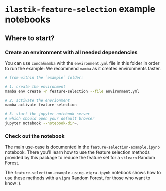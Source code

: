 # `ilastik-feature-selection` example notebooks

## Where to start?

### Create an environment with all needed dependencies

You can use `conda`/`mamba` with the `environment.yml` file in this folder in order to run the example:
We recommend `mamba` as it creates environments faster.

```bash
# from within the `example` folder:

# 1. create the environment
mamba env create -n feature-selection --file environment.yml

# 2. activate the envrionment
mamba activate feature-selection

# 3. start the jupyter notebook server
# which should open your default browser
jupyter notebook --notebook-dir=.
```

### Check out the notebook

The main use-case is documented in the `feature-selection-example.ipynb` notebook.
There you'll learn how to use the feature selection methods provided by this package to reduce the feature set for a `sklearn` Random Forest.

The `feature-selection-example-using-vigra.ipynb` notebook shows how to use these methods with a `vigra` Random Forest, for those who want to know :).
